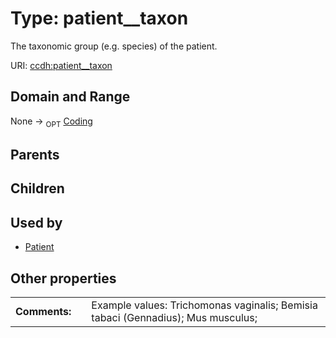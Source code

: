 
# Type: patient__taxon


The taxonomic group (e.g. species) of the patient.

URI: [ccdh:patient__taxon](https://example.org/ccdh/patient__taxon)


## Domain and Range

None ->  <sub>OPT</sub> [Coding](Coding.md)

## Parents


## Children


## Used by

 * [Patient](Patient.md)

## Other properties

|  |  |  |
| --- | --- | --- |
| **Comments:** | | Example values: Trichomonas vaginalis; Bemisia tabaci (Gennadius); Mus musculus;  |

